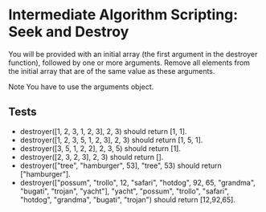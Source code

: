 # Intermediate Algorithm Scripting: Seek and Destroy

You will be provided with an initial array (the first argument in the destroyer function), followed by one or more arguments. Remove all elements from the initial array that are of the same value as these arguments.

Note
You have to use the arguments object.

## Tests

- destroyer([1, 2, 3, 1, 2, 3], 2, 3) should return [1, 1].
- destroyer([1, 2, 3, 5, 1, 2, 3], 2, 3) should return [1, 5, 1].
- destroyer([3, 5, 1, 2, 2], 2, 3, 5) should return [1].
- destroyer([2, 3, 2, 3], 2, 3) should return [].
- destroyer(["tree", "hamburger", 53], "tree", 53) should return ["hamburger"].
- destroyer(["possum", "trollo", 12, "safari", "hotdog", 92, 65, "grandma", "bugati", "trojan", "yacht"], "yacht", "possum", "trollo", "safari", "hotdog", "grandma", "bugati", "trojan") should return [12,92,65].
